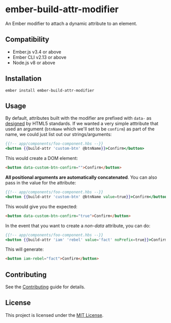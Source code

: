 ember-build-attr-modifier
==============================================================================

An Ember modifier to attach a dynamic attribute to an element.


Compatibility
------------------------------------------------------------------------------

* Ember.js v3.4 or above
* Ember CLI v2.13 or above
* Node.js v8 or above


Installation
------------------------------------------------------------------------------

```
ember install ember-build-attr-modifier
```


Usage
------------------------------------------------------------------------------

By default, attributes built with the modifier are prefixed with `data-` as [designed](https://developer.mozilla.org/en-US/docs/Learn/HTML/Howto/Use_data_attributes) by HTML5 standards. If we wanted a very simple atttribute that used an argument (`btnName` which we'll set to be `confirm`) as part of the name, we could just list out our strings/arguments:

```hbs
{{!-- app/components/foo-component.hbs --}}
<button {{build-attr 'custom-btn' @btnName}}>Confirm</button>
```

This would create a DOM element:
```html
<button data-custom-btn-confirm="">Confirm</button>
```

**All positional arguments are automatically concatenated**. You can also pass in the value for the attribute:
```hbs
{{!-- app/components/foo-component.hbs --}}
<button {{build-attr 'custom-btn' @btnName value=true}}>Confirm</button>
```

This would give you the expected:
```html
<button data-custom-btn-confirm="true">Confirm</button>
```

In the event that you want to create a _non-data_ attribute, you can do:
```hbs
{{!-- app/components/foo-component.hbs --}}
<button {{build-attr 'iam' 'rebel' value='fact' noPrefix=true}}>Confirm</button>
```

This will generate:
```html
<button iam-rebel="fact">Confirm</button>
```


Contributing
------------------------------------------------------------------------------

See the [Contributing](CONTRIBUTING.md) guide for details.


License
------------------------------------------------------------------------------

This project is licensed under the [MIT License](LICENSE.md).
